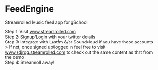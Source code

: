 FeedEngine
==========

Streamrolled Music feed app for gSchool

Step 1: Visit www.streamrolled.com<br>
Step 2: Signup/Login with your twitter details<br>
Step 3: Integrate with Lastfm &/or Soundcloud if you have those accounts<br>
        > If not, once signed up/logged in feel free to visit www.sdjrog.streamrolled.com to check out the same content as that from the demo <br>
Step 4: Streamroll away!<br>
